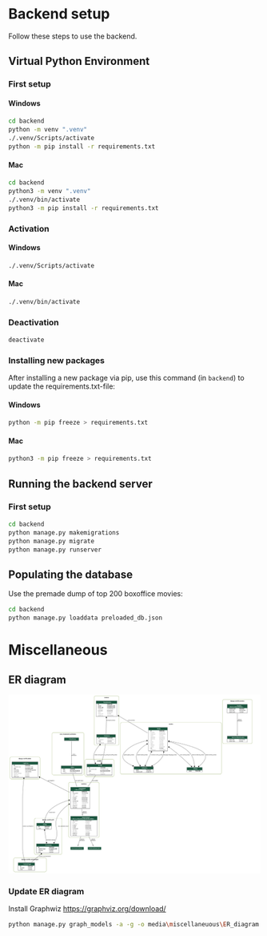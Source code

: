 # Backend setup

Follow these steps to use the backend.

## Virtual Python Environment

### First setup

#### Windows
```bash
cd backend
python -m venv ".venv"
./.venv/Scripts/activate
python -m pip install -r requirements.txt
```

#### Mac
```bash
cd backend
python3 -m venv ".venv"
./.venv/bin/activate
python3 -m pip install -r requirements.txt
```

### Activation

#### Windows
```bash
./.venv/Scripts/activate
```

#### Mac
```bash
./.venv/bin/activate
```

### Deactivation


```bash
deactivate
```

### Installing new packages

After installing a new package via pip, use this command (in `backend`) to update the requirements.txt-file:

#### Windows
```bash
python -m pip freeze > requirements.txt
```

#### Mac
```bash
python3 -m pip freeze > requirements.txt
```

## Running the backend server

### First setup

```bash
cd backend
python manage.py makemigrations
python manage.py migrate
python manage.py runserver
```

## Populating the database

Use the premade dump of top 200 boxoffice movies:
```bash
cd backend
python manage.py loaddata preloaded_db.json
```

# Miscellaneous

## ER diagram

![ER](media\miscellaneuous\ER_diagram.png)

### Update ER diagram

Install Graphwiz https://graphviz.org/download/
```bash
python manage.py graph_models -a -g -o media\miscellaneuous\ER_diagram.png
```
